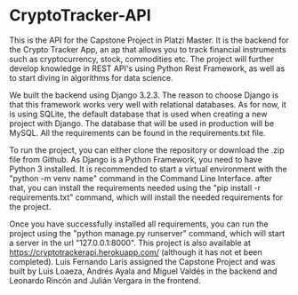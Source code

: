 
# CryptoTracker-API

This is the API for the Capstone Project in Platzi Master. It is the backend for the Crypto Tracker App, an ap that allows you to track financial instruments such as cryptocurrency, stock, commodities etc. The project will further develop knowledge in REST API's using Python Rest Framework, as well as to start diving in algorithms for data science.

We built the backend using Django 3.2.3. The reason to choose Django is that this framework works very well with relational databases. As for now, it is using SQLite, the default database that is used when creating a new project with Django. The database that will be used in production will be MySQL. All the requirements can be found in the requirements.txt file.

To run the project, you can either clone the repository or download the .zip file from Github. As Django is a Python Framework, you need to have Python 3 installed. It is recommended to start a virtual environment with the "python -m venv name" command in the Command Line Interface. after that, you can install the requirements needed using the "pip install -r requirements.txt" command, which will install the needed requirements for the project.

Once you have successfully installed all requirements, you can run the project using the "python manage.py runserver" command, which will start a server in the url "127.0.0.1:8000". This project is also available at https://cryptotrackerapi.herokuapp.com/ (although it has not et been completed).
Luis Fernando Laris assigned the Capstone Project and was built by Luis Loaeza, Andrés Ayala and Miguel Valdés in the backend and Leonardo Rincón and Julián Vergara in the frontend.
